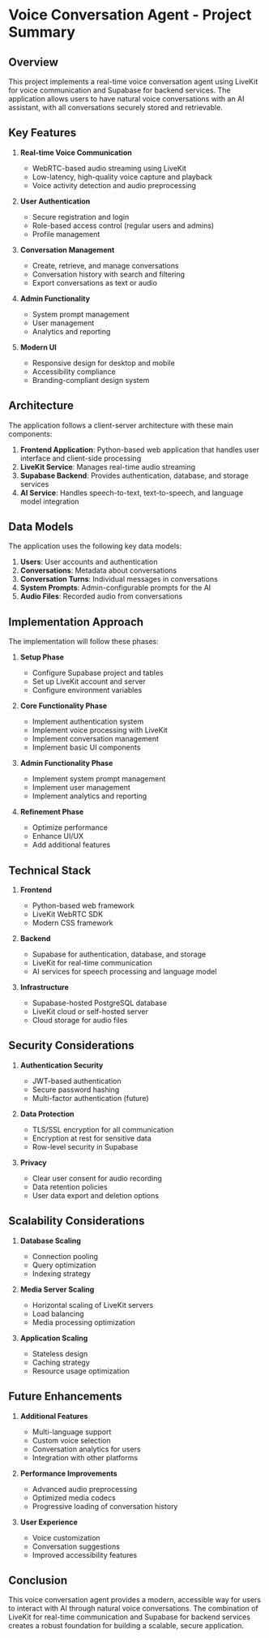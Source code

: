 # Voice Conversation Agent - Project Summary

## Overview

This project implements a real-time voice conversation agent using LiveKit for voice communication and Supabase for backend services. The application allows users to have natural voice conversations with an AI assistant, with all conversations securely stored and retrievable.

## Key Features

1. **Real-time Voice Communication**
   - WebRTC-based audio streaming using LiveKit
   - Low-latency, high-quality voice capture and playback
   - Voice activity detection and audio preprocessing

2. **User Authentication**
   - Secure registration and login
   - Role-based access control (regular users and admins)
   - Profile management

3. **Conversation Management**
   - Create, retrieve, and manage conversations
   - Conversation history with search and filtering
   - Export conversations as text or audio

4. **Admin Functionality**
   - System prompt management
   - User management
   - Analytics and reporting

5. **Modern UI**
   - Responsive design for desktop and mobile
   - Accessibility compliance
   - Branding-compliant design system

## Architecture

The application follows a client-server architecture with these main components:

1. **Frontend Application**: Python-based web application that handles user interface and client-side processing
2. **LiveKit Service**: Manages real-time audio streaming
3. **Supabase Backend**: Provides authentication, database, and storage services
4. **AI Service**: Handles speech-to-text, text-to-speech, and language model integration

## Data Models

The application uses the following key data models:

1. **Users**: User accounts and authentication
2. **Conversations**: Metadata about conversations
3. **Conversation Turns**: Individual messages in conversations
4. **System Prompts**: Admin-configurable prompts for the AI
5. **Audio Files**: Recorded audio from conversations

## Implementation Approach

The implementation will follow these phases:

1. **Setup Phase**
   - Configure Supabase project and tables
   - Set up LiveKit account and server
   - Configure environment variables

2. **Core Functionality Phase**
   - Implement authentication system
   - Implement voice processing with LiveKit
   - Implement conversation management
   - Implement basic UI components

3. **Admin Functionality Phase**
   - Implement system prompt management
   - Implement user management
   - Implement analytics and reporting

4. **Refinement Phase**
   - Optimize performance
   - Enhance UI/UX
   - Add additional features

## Technical Stack

1. **Frontend**
   - Python-based web framework
   - LiveKit WebRTC SDK
   - Modern CSS framework

2. **Backend**
   - Supabase for authentication, database, and storage
   - LiveKit for real-time communication
   - AI services for speech processing and language model

3. **Infrastructure**
   - Supabase-hosted PostgreSQL database
   - LiveKit cloud or self-hosted server
   - Cloud storage for audio files

## Security Considerations

1. **Authentication Security**
   - JWT-based authentication
   - Secure password hashing
   - Multi-factor authentication (future)

2. **Data Protection**
   - TLS/SSL encryption for all communication
   - Encryption at rest for sensitive data
   - Row-level security in Supabase

3. **Privacy**
   - Clear user consent for audio recording
   - Data retention policies
   - User data export and deletion options

## Scalability Considerations

1. **Database Scaling**
   - Connection pooling
   - Query optimization
   - Indexing strategy

2. **Media Server Scaling**
   - Horizontal scaling of LiveKit servers
   - Load balancing
   - Media processing optimization

3. **Application Scaling**
   - Stateless design
   - Caching strategy
   - Resource usage optimization

## Future Enhancements

1. **Additional Features**
   - Multi-language support
   - Custom voice selection
   - Conversation analytics for users
   - Integration with other platforms

2. **Performance Improvements**
   - Advanced audio preprocessing
   - Optimized media codecs
   - Progressive loading of conversation history

3. **User Experience**
   - Voice customization
   - Conversation suggestions
   - Improved accessibility features

## Conclusion

This voice conversation agent provides a modern, accessible way for users to interact with AI through natural voice conversations. The combination of LiveKit for real-time communication and Supabase for backend services creates a robust foundation for building a scalable, secure application.